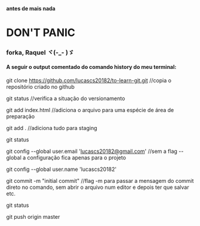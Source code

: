#### antes de mais nada 
# **DON'T PANIC**


### forka, Raquel ヾ(-_- )ゞ 


#### A seguir o output comentado do comando history do meu terminal:

git clone https://github.com/lucascs20182/to-learn-git.git //copia o repositório criado no github

git status //verifica a situação do versionamento

git add index.html //adiciona o arquivo para uma espécie de área de preparação

git add . //adiciona tudo para staging

git status

git config --global user.email 'lucascs20182@gmail.com' //sem a flag --global a configuração fica apenas para o projeto

git config --global user.name 'lucascs20182'

git commit -m "initial commit" //flag -m para passar a mensagem do commit direto no comando, sem abrir o arquivo num editor e depois ter que salvar etc.

git status

git push origin master

